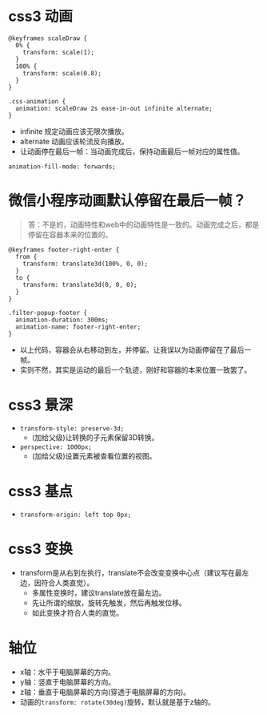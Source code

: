 # css3 动画
```
@keyframes scaleDraw {
  0% {
    transform: scale(1);
  }
  100% {
    transform: scale(0.8);
  }
}

.css-animation {
  animation: scaleDraw 2s ease-in-out infinite alternate;
}
```
* infinite 规定动画应该无限次播放。
* alternate 动画应该轮流反向播放。
* 让动画停在最后一帧：当动画完成后，保持动画最后一帧对应的属性值。
```
animation-fill-mode: forwards;
```

# 微信小程序动画默认停留在最后一帧？
> 答：不是的，动画特性和web中的动画特性是一致的。动画完成之后，都是停留在容器本来的位置的。
```
@keyframes footer-right-enter {
  from {
    transform: translate3d(100%, 0, 0);
  }
  to {
    transform: translate3d(0, 0, 0);
  }
}

.filter-popup-footer {
  animation-duration: 300ms;
  animation-name: footer-right-enter;
}
```
* 以上代码，容器会从右移动到左，并停留。让我误以为动画停留在了最后一帧。
* 实则不然，其实是运动的最后一个轨迹，刚好和容器的本来位置一致罢了。

# css3 景深
* `transform-style: preserve-3d;`
    - (加给父级)让转换的子元素保留3D转换。
* `perspective: 1000px;`
    - (加给父级)设置元素被查看位置的视图。

# css3 基点
* `transform-origin: left top 0px;`

# css3 变换
* transform是从右到左执行，translate不会改变变换中心点（建议写在最左边，因符合人类直觉）。
  - 多属性变换时，建议translate放在最左边。
  - 先让所谓的缩放，旋转先触发，然后再触发位移。
  - 如此变换才符合人类的直觉。

# 轴位
* x轴：水平于电脑屏幕的方向。
* y轴：竖直于电脑屏幕的方向。
* z轴：垂直于电脑屏幕的方向(穿透于电脑屏幕的方向)。
* 动画的`transform: rotate(30deg)`旋转，默认就是基于z轴的。
